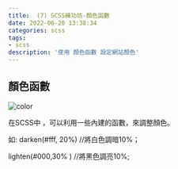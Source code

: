 ```yaml
---
title:  (7) SCSS練功坊-顏色函數
date: 2022-06-20 13:38:34
categories: scss
tags: 
- scss
description: '使用 顏色函數 設定網站顏色'
---
```


## 顏色函數

![color](https://miro.medium.com/max/1400/1*SFb0wzFGrTw4byZVEbn_8g.png)

在SCSS中 ，可以利用一些內建的函數，來調整顏色。

如: darken(#fff, 20%) //將白色調暗10%；

lighten(#000,30% ) //將黑色調亮10%;

